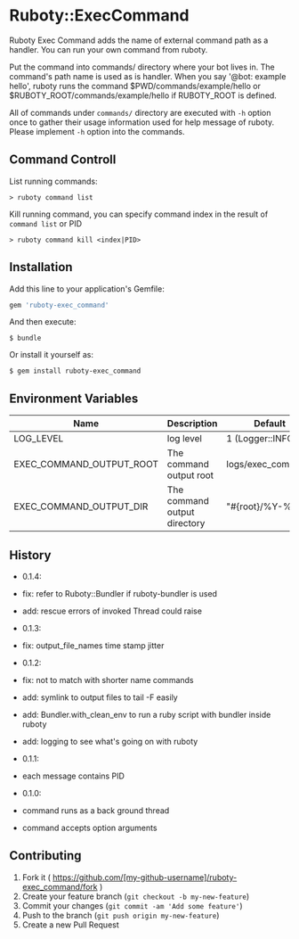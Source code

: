 # Ruboty::ExecCommand

Ruboty Exec Command adds the name of external command path as a handler.
You can run your own command from ruboty.

Put the command into commands/ directory where your
bot lives in. The command's path name is used as is handler.
When you say '@bot: example hello', ruboty runs the command
$PWD/commands/example/hello or $RUBOTY_ROOT/commands/example/hello
if RUBOTY_ROOT is defined.

All of commands under `commands/` directory are executed with `-h`
option once to gather their usage information used for help message
of ruboty. Please implement `-h` option into the commands.

## Command Controll

List running commands:

    > ruboty command list

Kill running command, you can specify command index in the result of ```command list``` or PID

    > ruboty command kill <index|PID>

## Installation

Add this line to your application's Gemfile:

```ruby
gem 'ruboty-exec_command'
```

And then execute:

    $ bundle

Or install it yourself as:

    $ gem install ruboty-exec_command

## Environment Variables

| Name                     | Description                  | Default           |
|--------------------------|------------------------------|-------------------|
| LOG_LEVEL                | log level                    | 1 (Logger::INFO)  |
| EXEC_COMMAND_OUTPUT_ROOT | The command output root      | logs/exec_command |
| EXEC_COMMAND_OUTPUT_DIR  | The command output directory | "#{root}/%Y-%m    |

## History

- 0.1.4:
 - fix: refer to Ruboty::Bundler if ruboty-bundler is used
 - add: rescue errors of invoked Thread could raise

- 0.1.3:
 - fix: output_file_names time stamp jitter

- 0.1.2:
 - fix: not to match with shorter name commands
 - add: symlink to output files to tail -F easily
 - add: Bundler.with_clean_env to run a ruby script with bundler inside ruboty
 - add: logging to see what's going on with ruboty 

- 0.1.1:
 - each message contains PID

- 0.1.0:
 - command runs as a back ground thread
 - command accepts option arguments

## Contributing

1. Fork it ( https://github.com/[my-github-username]/ruboty-exec_command/fork )
2. Create your feature branch (`git checkout -b my-new-feature`)
3. Commit your changes (`git commit -am 'Add some feature'`)
4. Push to the branch (`git push origin my-new-feature`)
5. Create a new Pull Request
